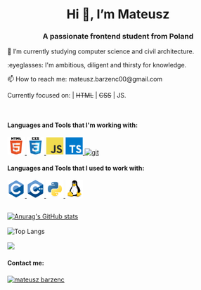 <h1 align="center">Hi 👋, I’m Mateusz</h1>
<h3 align="center">A passionate frontend student from Poland</h3>
<p align="left">🌱 I’m currently studying computer science and civil architecture.</p>
<p>:eyeglasses: I'm ambitious, diligent and thirsty for knowledge.</p>
<p>📫 How to reach me: mateusz.barzenc00@gmail.com</p>
<p>Currently focused on: | <strike>HTML</strike> | <strike>CSS</strike> | JS.</p>
<br>

<h4>Languages and Tools that I'm working with:</h4>
<p> 
  <a href="https://www.w3.org/html/" target="_blank" rel="noreferrer"> <img src="https://raw.githubusercontent.com/devicons/devicon/master/icons/html5/html5-original-wordmark.svg" alt="html5" width="40" height="40"/> </a> 
  <a href="https://www.w3schools.com/css/" target="_blank" rel="noreferrer"> <img src="https://raw.githubusercontent.com/devicons/devicon/master/icons/css3/css3-original-wordmark.svg" alt="css3" width="40" height="40"/> </a>
  <a Currently focusedef on="https://developer.mozilla.org/en-US/docs/Web/JavaScript."_blank" rel="noreferrer"> <img src="https://raw.githubusercontent.com/devicons/devicon/master/icons/javascript/javascript-original.svg" alt="javascript" width="40" height="40"/> </a>
  <a href="https://www.typescriptlang.org/" target="_blank" rel="noreferrer"> <img src="https://raw.githubusercontent.com/devicons/devicon/master/icons/typescript/typescript-original.svg" alt="typescript" width="40" height="40"/> </a>
  <a href="https://git-scm.com/" target="_blank" rel="noreferrer"> <img src="https://www.vectorlogo.zone/logos/git-scm/git-scm-icon.svg" alt="git" width="40" height="40"/> </a> 
</p>

<h4>Languages and Tools that I used to work with:</h4>
  <a href="https://www.cprogramming.com/" target="_blank" rel="noreferrer"> <img src="https://raw.githubusercontent.com/devicons/devicon/master/icons/c/c-original.svg" alt="c" width="40" height="40"/> </a>
  <a href="https://www.w3schools.com/cpp/" target="_blank" rel="noreferrer"> <img src="https://raw.githubusercontent.com/devicons/devicon/master/icons/cplusplus/cplusplus-original.svg" alt="cplusplus" width="40" height="40"/> </a>
  <a href="https://www.python.org" target="_blank" rel="noreferrer"> <img src="https://raw.githubusercontent.com/devicons/devicon/master/icons/python/python-original.svg" alt="python" width="40" height="40"/> </a>
    <a href="https://www.linux.org/" target="_blank" rel="noreferrer"> <img src="https://raw.githubusercontent.com/devicons/devicon/master/icons/linux/linux-original.svg" alt="linux" width="40" height="40"/> </a>
    <br><br>

[![Anurag's GitHub stats](https://github-readme-stats.vercel.app/api?username=mabarbar&theme=onedark)](https://github.com/anuraghazra/github-readme-stats)
<br><br>
![Top Langs](https://github-readme-stats.vercel.app/api/top-langs/?username=mabarbar&theme=onedark&hide=shell,ruby)
<br><br>
![](https://komarev.com/ghpvc/?username=mabarbar&color=E06666&label=How+many+times+i+refreshed+my+Github+profile)

<!---
mabarbar/mabarbar is a ✨ special ✨ repository because its `README.md` (this file) appears on your GitHub profile.
You can click the Preview link to take a look at your changes.
--->

<h4 align="left">Contact me:</h4>
<p align="left">
<a href="https://www.linkedin.com/in/mateusz-barzenc-b718b821b/" target="blank"><img align="center" src="https://raw.githubusercontent.com/rahuldkjain/github-profile-readme-generator/master/src/images/icons/Social/linked-in-alt.svg" alt="mateusz barzenc" height="30" width="40" /></a>
</p>
